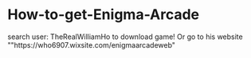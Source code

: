 <h1>How-to-get-Enigma-Arcade</h1>

<p>search user: TheRealWilliamHo to download game! Or go to his website ""https://who6907.wixsite.com/enigmaarcadeweb"</p>
